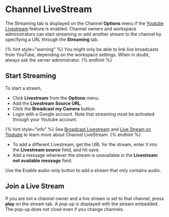 # Channel LiveStream

The Streaming tab is displayed on the Channel **Options** menu if the [Youtube Livestream](../../../workspace-administration/settings/livestream-and-broadcasting.md) feature is enabled. Channel owners and workspace administrators can start streaming or add another stream to the channel by specifying a URL through the **Streaming** tab.

{% hint style="warning" %}
You might only be able to link live broadcasts from YouTube, depending on the workspace settings. When in doubt, always ask the server administrator.
{% endhint %}

## Start Streaming

To start a stream,

* Click **Livestream** from the **Options** menu.
* Add the **Livestream Source URL**.
* Click the **Broadcast my Camera** button.
* Login with a Google account. Note that streaming must be activated through your Youtube account.&#x20;

{% hint style="info" %}
See [Broadcast Livestream](../../../workspace-administration/settings/livestream-and-broadcasting.md) and [Live Stream on Youtube](https://support.google.com/youtube/answer/2474026?hl=en) to learn more about Channel LiveStream.
{% endhint %}

* To add a different Livestream, get the URL  for the stream, enter it into the **Livestream source** field, and hit save.
* Add a message whenever the stream is unavailable in the **Livestream not available message** field.

Use the Enable audio-only button to add a stream that only contains audio.

## Join a Live Stream

If you are not a channel owner and a live stream is set to that channel, press **play** on the stream tab. A pop-up is displayed with the stream embedded. The pop-up does not close even if you change channels.
